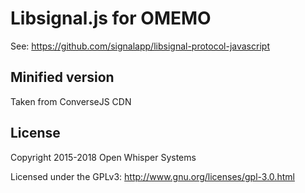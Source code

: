 # Libsignal.js for OMEMO
See: https://github.com/signalapp/libsignal-protocol-javascript

## Minified version
Taken from ConverseJS CDN

## License
Copyright 2015-2018 Open Whisper Systems

Licensed under the GPLv3: http://www.gnu.org/licenses/gpl-3.0.html
